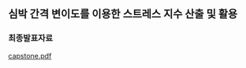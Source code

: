 ## 심박 간격 변이도를 이용한 스트레스 지수 산출 및 활용
### 최종발표자료
[capstone.pdf](https://github.com/sodayeong/capstone-project/files/9445310/capstone.pdf)
